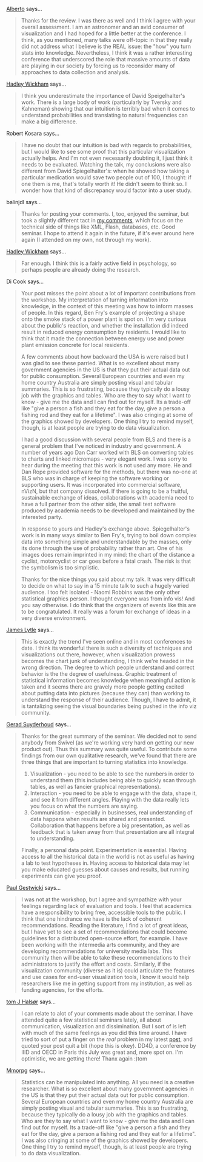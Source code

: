 <a href="http://www.stsci.edu/~aconti" rel="nofollow noopener" target="_blank">Alberto</a> says…
>	Thanks for the review. I was there as well and I think I agree with your overall assessment. I am an astronomer and an avid consumer of visualization and I had hoped for a little better at the conference. I think, as you mentioned, many talks were off-topic in that they really did not address what I believe is the REAL issue: the "how" you turn stats into knowledge.
>	Nevertheless, I think it was a rather interesting conference that underscored the role that massive amounts of data are playing in our society by forcing us to reconsider many of approaches to data collection and analysis.

<a href="http://had.co.nz" rel="nofollow noopener" target="_blank">Hadley Wickham</a> says…
>	I think you underestimate the importance of David Speigelhalter's work.  There is a large body of work (particularly by Tversky and Kahneman) showing that our intuition is terribly bad when it comes to understand probabilities and translating to natural frequencies can make a big difference.

Robert Kosara says…
>	I have no doubt that our intuition is bad with regards to probabilities, but I would like to see some proof that this particular visualization actually helps. And I'm not even necessarily doubting it, I just think it needs to be evaluated.
>	Watching the talk, my conclusions were also different from David Spiegelhalter's: when he showed how taking a particular medication would save two people out of 100, I thought: if one them is me, that's totally worth it! He didn't seem to think so. I wonder how that kind of discrepancy would factor into a user study.

balinjdl says…
>	Thanks for posting your comments. I, too, enjoyed the seminar, but took a slightly different tact in <a href="http://blog.balinsbooks.com/2009/07/24/turning-statistics-into-knowledge-seminar-review-and-notes/" target="_blank">my comments</a>, which focus on the technical side of things like XML, Flash, databases, etc.
>	Good seminar. I hope to attend it again in the future, if it's ever around here again (I attended on my own, not through my work).

<a href="http://had.co.nz" rel="nofollow noopener" target="_blank">Hadley Wickham</a> says…
>	Far enough.  I think this is a fairly active field in psychology, so perhaps people are already doing the research.

Di Cook says…
>	Your post misses the point about a lot of important contributions from the workshop. My interpretation of turning information into knowledge, in the context of this meeting was how to inform masses of people. In this regard, Ben Fry's example of projecting a shape onto the smoke stack of a power plant is spot on. I'm very curious about the public's reaction, and whether the installation did indeed result in reduced energy consumption by residents. I would like to think that it made the connection between energy use and power plant emission concrete for local residents. 
>	
>	A few comments about how backward the USA is were raised but I was glad to see these parried. What is so excellent about many government agencies in the US is that they put their actual data out for public consumption. Several European countries and even my home country Australia are simply posting visual and tabular summaries. This is so frustrating, because they   typically do a lousy job with the graphics and tables. Who are they to say what I want to know - give me the data and I can find out for myself. Its a trade-off like "give a person a fish and they eat for the day, give a person a fishing rod and they eat for a lifetime".  I was also cringing at some of the graphics showed by developers. One thing I try to remind myself, though, is at least people are trying to do data visualization. 
>	
>	I had a good discussion with several people from BLS and there is a general problem that I've noticed in industry and government. A number of years ago Dan Carr worked with BLS on converting tables to charts and linked micromaps - very elegant work. I was sorry to hear during the meeting that this work is not used any more. He and Dan Rope provided software for the methods, but there was no-one at BLS who was in charge of keeping the software working or supporting users. It was incorporated into commercial software, nVizN, but that company dissolved. If there is going to be a fruitful, sustainable exchange of ideas, collaborations with academia need to have a full partner from the other side, the small test software produced by academia needs to be developed and maintained by the interested party. 
>	
>	In response to yours and Hadley's exchange above.  Spiegelhalter's work is in many ways similar to  Ben Fry's, trying to boil down complex data into something simple and understandable by the masses, only its done through the use of probability rather than art. One of his images does remain imprinted in my mind: the chart of the distance a cyclist, motorcyclist or car goes before a fatal crash. The risk is that the symbolism is too simplistic. 
>	
>	Thanks for the nice things you said about my talk. It was very difficult to decide on what to say in a 15 minute talk to such a hugely varied audience. I too felt isolated - Naomi Robbins was the only other statistical graphics person. I thought everyone was from info vis! And you say otherwise. I do think that the organizers of events like this are to be congratulated. It really was a forum for exchange of ideas in a very diverse environment.

<a href="http://www.jameslytle.com" rel="nofollow noopener" target="_blank">James Lytle</a> says…
>	This is exactly the trend I've seen online and in most conferences to date. I think its wonderful there is such a diversity of techniques and visualizations out there, however, when visualization prowess becomes the chart junk of understanding, I think we're headed in the wrong direction. The degree to which people understand and correct behavior is the the degree of usefulness. Graphic treatment of statistical information becomes knowledge when meaningful action is taken and it seems there are gravely more people getting excited about putting data into pictures (because they can) than working to understand the response of their audience. Though, I have to admit, it is tantalizing seeing the visual boundaries being pushed in the info viz community.

<a href="http://business.swivel.com" rel="nofollow noopener" target="_blank">Gerad Suyderhoud</a> says…
>	Thanks for the great summary of the seminar.  We decided not to send anybody from Swivel (as we're working very hard on getting our new product out).  Thus this summary was quite useful.
>	To contribute some findings from our own qualitative research, we've found that there are three things that are important to turning statistics into knowledge.
>	<ol>
>	<li>Visualization - you need to be able to see the numbers in order to understand them (this includes being able to quickly scan through tables, as well as fancier graphical representations).</li>
>	<li>Interaction - you need to be able to engage with the data, shape it, and see it from different angles.  Playing with the data really lets you focus on what the numbers are saying.</li>
>	<li>Communication - especially in businesses, real understanding of data happens when results are shared and presented.  Collaboration that happens before a big presentation, as well as feedback that is taken away from that presentation are all integral to understanding.</li>
>	</ol>
>	Finally, a personal data point.  Experimentation is essential.  Having access to all the historical data in the world is not as useful as having a lab to test hypotheses in.  Having access to historical data may let you make educated guesses about causes and results, but running experiments can give you proof.

<a href="http://www.cs.bsu.edu/~pvg" rel="nofollow noopener" target="_blank">Paul Gestwicki</a> says…
>	I was not at the workshop, but I agree and sympathize with your feelings regarding lack of evaluation and tools. I feel that academics have a responsibility to bring free, accessible tools to the public. I think that one hindrance we have is the lack of coherent recommendations. Reading the literature, I find a lot of great ideas, but I have yet to see a set of recommendations that could become guidelines for a distributed open-source effort, for example.
>	I have been working with the intermedia arts community, and they are developing recommendations for university media labs. This community then will be able to take these recommendations to their administrators to justify the effort and costs. Similarly, if the visualization community (diverse as it is) could articulate the features and use cases for end-user visualization tools, I know it would help researchers like me in getting support from my institution, as well as funding agencies, for the efforts.

<a href="http://www.kulp.no/blogg/?p=103" rel="nofollow noopener" target="_blank">tom J Halsør</a> says…
>	I can relate to alot of your comments made about the seminar. I have attended quite a few statistical seminars lately, all about communication, visualization and dissimination.
>	But I sort of is left with much of the same feelings as you did this time around.
>	I have tried to sort of put a finger on the <em>real</em> problem in my latest <a href="http://www.kulp.no/blogg/?p=103">post</a>, and quoted your post quit a bit (hope this is okey).
>	DD4D, a conference by IIID and OECD in Paris this July was great and, more spot on. I'm optimistic, we are getting there!
>	Thanx again
>	:)tom

<a href="http://mmohut.com" rel="nofollow noopener" target="_blank">Mmorpg</a> says…
>	Statistics can be manipulated into anything. All you need is a creative researcher. What is so excellent about many government agencies in the US is that they put their actual data out for public consumption. Several European countries and even my home country Australia are simply posting visual and tabular summaries. This is so frustrating, because they typically do a lousy job with the graphics and tables. Who are they to say what I want to know - give me the data and I can find out for myself. Its a trade-off like "give a person a fish and they eat for the day, give a person a fishing rod and they eat for a lifetime". I was also cringing at some of the graphics showed by developers. One thing I try to remind myself, though, is at least people are trying to do data visualization.
